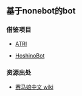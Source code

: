 <h2>基于nonebot的bot</h2>

<h3>借鉴项目</h3>

- [ATRI](https://github.com/Kyomotoi/ATRI)

- [HoshinoBot](https://github.com/Ice-Cirno/HoshinoBot)

<h3>资源出处</h3>

- [赛马娘中文 wiki](https://wiki.biligame.com/umamusume/%E9%A6%96%E9%A1%B5)
